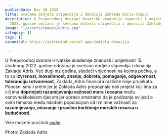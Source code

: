 ```yaml
---
publishDate: Nov 18 2022
title: Svečana dodjela stipendija i donacija Zaklade Adris-(copy)
description: U Preporodnoj dvorani Hrvatske akademije znanosti i umjetnosti 15. studenog
  2022. godine održana je svečana dodjela stipendija i donacija Zaklade Adris.
image: "~/assets/images/adris.jpg"
category: []
tags: []
canonical: https://astrowind.vercel.app/dodjela-donacija

---
```

U Preporodnoj dvorani Hrvatske akademije znanosti i umjetnosti 15. studenog 2022. godine održana je svečana dodjela stipendija i donacija Zaklade Adris. Već dugi niz godina, sljedeći vrijednosti na kojima počiva, a to su **izvrsnost, inovativnost, znanje, dobrota, pomaganje, odgovornost, toleranciju i otvorenost**, Zaklada_Adris financira različite linije projekata. Ponosni smo i sretni jer je Zaklada Adris prepoznala naš projekt koji ima za cilj ima **doprinijeti razumijevanju važnosti mora i oceana** među osnovnoškolskom djecom jer upravo smatramo da je podizanje svijesti o ovim temama među mlađom populacijom od iznimne važnosti za **razumijevanje, očuvanje i pravilno korištenje morskih resursa u budućnosti**.

Više možete pročitati [ovdje](https://www.adris.hr/odnosi-s-javnoscu/vijesti/zaklada-adris-svecanoscu-u-preporodnoj-dvorani-zakljucen-16-donacijski-ciklus/).

Photo: Zaklada Adris